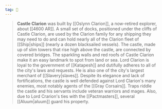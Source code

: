 ```yaml
---
tag: 🏰
---
```

> **Castle Clarion** was built by [[Oslynn Clarion]], a now-retired explorer, about [[4600 AR]]. A small set of docks, positioned under the cliffs of Castle Clarion, are used by the Clarion family for any shipping they may need to do and can hold nearly all of the Clarion fleet of [[Ship|ships]] (nearly a dozen blacksailed vessels). The castle, made up of slim towers that rise high above the castle, are connected by covered bridges. The sparkling walls and red roofs of Castle Clarion make it an easy landmark to spot from land or sea. Lord Clarion is loyal to the government of [[Katapesh]] and dutifully adheres to all of the city's laws and requests. He is also one of the city's largest merchant of [[Slavery|slaves]].
> Despite its elegance and lack of fortifications, the castle is well defended against Lord Clarion's many enemies, most notably agents of the [[Gray Corsairs]]. Traps riddle the castle and his servants include veteran warriors and mages. Also, due to Lord Crarion's ties with the [[Pactmasters]], several [[Aluum|aluum]] guard his property.








